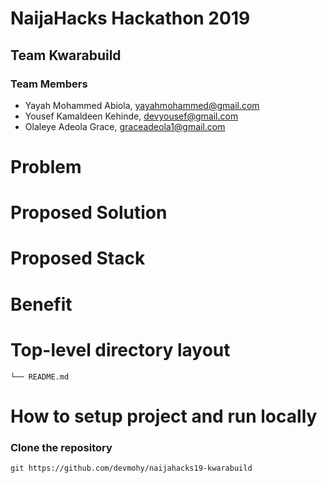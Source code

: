 # NaijaHacks Hackathon 2019

## Team Kwarabuild

### Team Members

- Yayah Mohammed Abiola, yayahmohammed@gmail.com
- Yousef Kamaldeen Kehinde, devyousef@gmail.com
- Olaleye Adeola Grace, graceadeola1@gmail.com


# Problem

<!-- Inadequate information on how to get physical instructors or experts
that are good at a particular course of study or enterpreneural skillset.
Tutorial centres not being able to get their target audience for their various programs and service -->

# Proposed Solution

<!-- A platform that connect scholars, instructors/professionals, tutorial centres
to students/individual that may need their help or interested in paying
for their service either private or public in any course of study or
enterpreneural skills acqusition. -->

# Proposed Stack

<!-- Node, ReactJs, Apollo client, GraphQL and MongoDB (with mlab) -->

# Benefit

<!-- - To provide a local connect among the above entities so as to
improve education in Nigeria.
- A good resource for students to find where to learn and who to learn from and also for parent to find instructors/teachers for their kids.
- Provide revenue for instructors/tutorial centers/work-space owners.
- Reduce rate of unemployment in Nigeria. -->


# Top-level directory layout
<!-- 
    .
    ├── data                    # GraphQl files (alternatively `graphql` or `server`)
    ├── public                  # Compiled files (alternatively `dist`)
    ├── src                     # Source files (alternatively `lib` or `app`) -->
    └── README.md   


# How to setup project and run locally

### Clone the repository 

```
git https://github.com/devmohy/naijahacks19-kwarabuild
```
<!-- 
### Install all dependencies

Using yarn

```
yarn install
```

Using npm

```
npm install
```

### Start watching the file and changes

Using yarn

```
yarn run watch
```

Using npm

```
npm run watch
```

### Start the development server to serve static files and connect to database

Using yarn

```
yarn run serve
```

Using npm

```
npm run serve
```

### Start project to test from the browser

Using yarn

```
yarn start
```

Using npm

```
npm start
```            



 -->



